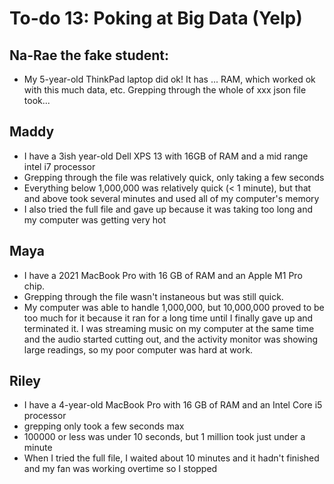 # To-do 13: Poking at Big Data (Yelp)

## Na-Rae the fake student:
- My 5-year-old ThinkPad laptop did ok! It has ... RAM, which worked ok with this much data, etc. Grepping through the whole of xxx json file took...

## Maddy
- I have a 3ish year-old Dell XPS 13 with 16GB of RAM and a mid range intel i7 processor
- Grepping through the file was relatively quick, only taking a few seconds
- Everything below 1,000,000 was relatively quick (< 1 minute), but that and above took several minutes and used all of my computer's memory
- I also tried the full file and gave up because it was taking too long and my computer was getting very hot

## Maya
- I have a 2021 MacBook Pro with 16 GB of RAM and an Apple M1 Pro chip.
- Grepping through the file wasn't instaneous but was still quick.
- My computer was able to handle 1,000,000, but 10,000,000 proved to be too much for it because it ran for a long time until I finally gave up and terminated it. I was streaming music on my computer at the same time and the audio started cutting out, and the activity monitor was showing large readings, so my poor computer was hard at work. 

## Riley
- I have a 4-year-old MacBook Pro with 16 GB of RAM and an Intel Core i5 processor
- grepping only took a few seconds max
- 100000 or less was under 10 seconds, but 1 million took just under a minute
- When I tried the full file, I waited about 10 minutes and it hadn't finished and my fan was working overtime so I stopped